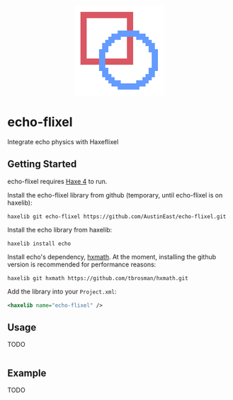 <p align="center">
  <img src="https://raw.githubusercontent.com/austineast/echo/gh-pages/logo.png">
</p>

# echo-flixel
Integrate echo physics with Haxeflixel

## Getting Started

echo-flixel requires [Haxe 4](https://haxe.org/download/) to run.


Install the echo-flixel library from github (temporary, until echo-flixel is on haxelib):
```
haxelib git echo-flixel https://github.com/AustinEast/echo-flixel.git
```

Install the echo library from haxelib:
```
haxelib install echo
```

Install echo's dependency, [hxmath](https://lib.haxe.org/p/hxmath). At the moment, installing the github version is recommended for performance reasons:
```
haxelib git hxmath https://github.com/tbrosman/hxmath.git
```

Add the library into your `Project.xml`:

```xml
<haxelib name="echo-flixel" />
```

## Usage
TODO

```haxe

```
## Example
TODO
```haxe

```
